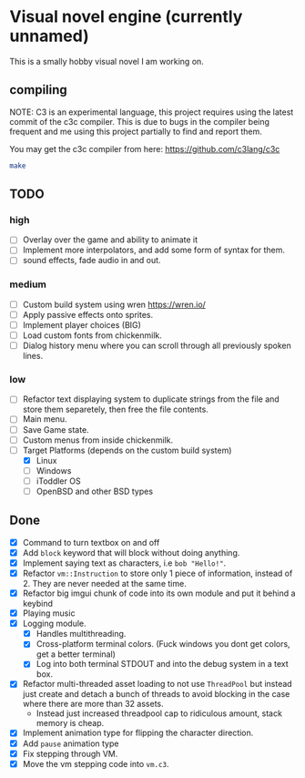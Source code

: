 # Visual novel engine (currently unnamed)

This is a smally hobby visual novel I am working on.

## compiling

NOTE: C3 is an experimental language, this project requires using the latest commit of the c3c compiler.
This is due to bugs in the compiler being frequent and me using this project partially to find and report them.

You may get the c3c compiler from here: https://github.com/c3lang/c3c

```sh
make
```

## TODO

### high
- [ ] Overlay over the game and ability to animate it
- [ ] Implement more interpolators, and add some form of syntax for them.
- [ ] sound effects, fade audio in and out.

### medium
- [ ] Custom build system using wren https://wren.io/
- [ ] Apply passive effects onto sprites.
- [ ] Implement player choices (BIG)
- [ ] Load custom fonts from chickenmilk.
- [ ] Dialog history menu where you can scroll through all previously spoken lines.

### low
- [ ] Refactor text displaying system to duplicate strings from the file and store them separetely, then free the file contents.
- [ ] Main menu.
- [ ] Save Game state.
- [ ] Custom menus from inside chickenmilk.
- [ ] Target Platforms (depends on the custom build system)
  + [X] Linux
  + [ ] Windows
  + [ ] iToddler OS
  + [ ] OpenBSD and other BSD types

## Done

- [X] Command to turn textbox on and off
- [X] Add `block` keyword that will block without doing anything.
- [X] Implement saying text as characters, i.e `bob "Hello!"`.
- [X] Refactor `vm::Instruction` to store only 1 piece of information, instead of 2. They are never needed at the same time.
- [X] Refactor big imgui chunk of code into its own module and put it behind a keybind
- [X] Playing music
- [X] Logging module.
  + [X] Handles multithreading.
  + [X] Cross-platform terminal colors. (Fuck windows you dont get colors, get a better terminal)
  + [X] Log into both terminal STDOUT and into the debug system in a text box.
- [X] Refactor multi-threaded asset loading to not use `ThreadPool` but instead just create and detach a bunch of threads to avoid blocking in the case where there are more than 32 assets.
  + Instead just increased threadpool cap to ridiculous amount, stack memory is cheap.
- [X] Implement animation type for flipping the character direction.
- [X] Add `pause` animation type
- [X] Fix stepping through VM.
- [X] Move the vm stepping code into `vm.c3`.
